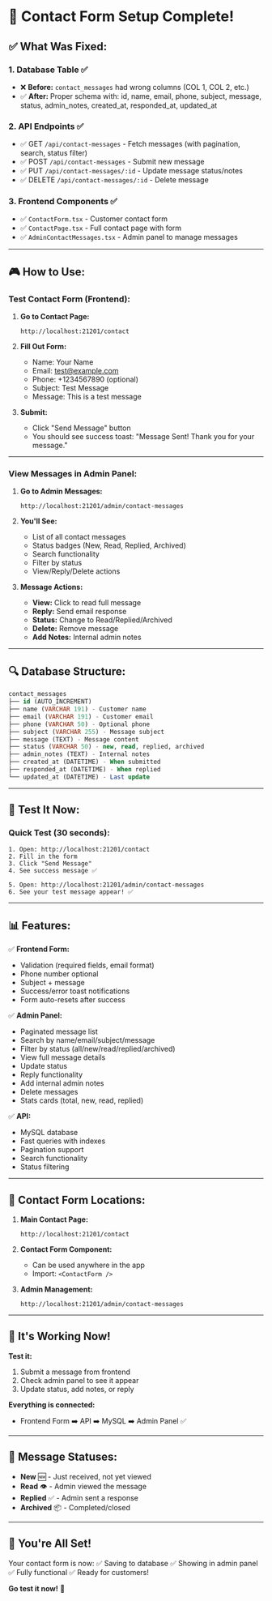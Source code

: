 # 📧 Contact Form Setup Complete!

## ✅ **What Was Fixed:**

### 1. **Database Table** ✅
- ❌ **Before:** `contact_messages` had wrong columns (COL 1, COL 2, etc.)
- ✅ **After:** Proper schema with: id, name, email, phone, subject, message, status, admin_notes, created_at, responded_at, updated_at

### 2. **API Endpoints** ✅
- ✅ GET `/api/contact-messages` - Fetch messages (with pagination, search, status filter)
- ✅ POST `/api/contact-messages` - Submit new message
- ✅ PUT `/api/contact-messages/:id` - Update message status/notes
- ✅ DELETE `/api/contact-messages/:id` - Delete message

### 3. **Frontend Components** ✅
- ✅ `ContactForm.tsx` - Customer contact form
- ✅ `ContactPage.tsx` - Full contact page with form
- ✅ `AdminContactMessages.tsx` - Admin panel to manage messages

---

## 🎮 **How to Use:**

### **Test Contact Form (Frontend):**

1. **Go to Contact Page:**
   ```
   http://localhost:21201/contact
   ```

2. **Fill Out Form:**
   - Name: Your Name
   - Email: test@example.com
   - Phone: +1234567890 (optional)
   - Subject: Test Message
   - Message: This is a test message

3. **Submit:**
   - Click "Send Message" button
   - You should see success toast: "Message Sent! Thank you for your message."

---

### **View Messages in Admin Panel:**

1. **Go to Admin Messages:**
   ```
   http://localhost:21201/admin/contact-messages
   ```

2. **You'll See:**
   - List of all contact messages
   - Status badges (New, Read, Replied, Archived)
   - Search functionality
   - Filter by status
   - View/Reply/Delete actions

3. **Message Actions:**
   - **View:** Click to read full message
   - **Reply:** Send email response
   - **Status:** Change to Read/Replied/Archived
   - **Delete:** Remove message
   - **Add Notes:** Internal admin notes

---

## 🔍 **Database Structure:**

```sql
contact_messages
├── id (AUTO_INCREMENT)
├── name (VARCHAR 191) - Customer name
├── email (VARCHAR 191) - Customer email
├── phone (VARCHAR 50) - Optional phone
├── subject (VARCHAR 255) - Message subject
├── message (TEXT) - Message content
├── status (VARCHAR 50) - new, read, replied, archived
├── admin_notes (TEXT) - Internal notes
├── created_at (DATETIME) - When submitted
├── responded_at (DATETIME) - When replied
└── updated_at (DATETIME) - Last update
```

---

## 🧪 **Test It Now:**

### **Quick Test (30 seconds):**

```
1. Open: http://localhost:21201/contact
2. Fill in the form
3. Click "Send Message"
4. See success message ✅

5. Open: http://localhost:21201/admin/contact-messages
6. See your test message appear! ✅
```

---

## 📊 **Features:**

✅ **Frontend Form:**
- Validation (required fields, email format)
- Phone number optional
- Subject + message
- Success/error toast notifications
- Form auto-resets after success

✅ **Admin Panel:**
- Paginated message list
- Search by name/email/subject/message
- Filter by status (all/new/read/replied/archived)
- View full message details
- Update status
- Reply functionality
- Add internal admin notes
- Delete messages
- Stats cards (total, new, read, replied)

✅ **API:**
- MySQL database
- Fast queries with indexes
- Pagination support
- Search functionality
- Status filtering

---

## 🎯 **Contact Form Locations:**

1. **Main Contact Page:**
   ```
   http://localhost:21201/contact
   ```

2. **Contact Form Component:**
   - Can be used anywhere in the app
   - Import: `<ContactForm />`

3. **Admin Management:**
   ```
   http://localhost:21201/admin/contact-messages
   ```

---

## 🚀 **It's Working Now!**

**Test it:**
1. Submit a message from frontend
2. Check admin panel to see it appear
3. Update status, add notes, or reply

**Everything is connected:**
- Frontend Form ➡️ API ➡️ MySQL ➡️ Admin Panel ✅

---

## 📝 **Message Statuses:**

- **New** 🆕 - Just received, not yet viewed
- **Read** 👁️ - Admin viewed the message
- **Replied** ✅ - Admin sent a response
- **Archived** 📦 - Completed/closed

---

## 🎉 **You're All Set!**

Your contact form is now:
✅ Saving to database
✅ Showing in admin panel
✅ Fully functional
✅ Ready for customers!

**Go test it now!** 🚀




